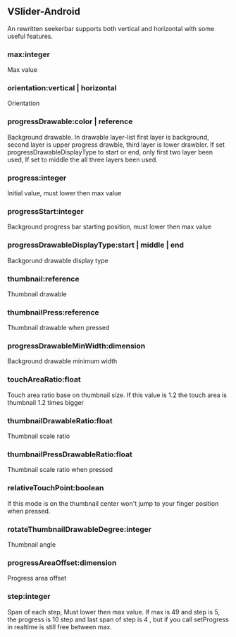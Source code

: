 ## VSlider-Android
An rewritten seekerbar supports both vertical and horizontal with some useful features. 

### max:integer
Max value

### orientation:vertical | horizontal
Orientation

### progressDrawable:color | reference
Background drawable. In drawable layer-list first layer is background, second layer is upper progress drawble, third layer is lower drawbler. If set progressDrawableDisplayType to start or end, only first two layer been used, If set to middle the all three layers been used.

### progress:integer
Initial value, must lower then max value 

### progressStart:integer
Background progress bar starting position, must lower then max value 

### progressDrawableDisplayType:start | middle | end
Backgorund drawable display type

### thumbnail:reference
Thumbnail drawable

### thumbnailPress:reference
Thumbnail drawable when pressed

### progressDrawableMinWidth:dimension
Background drawable minimum width

### touchAreaRatio:float
Touch area ratio base on thumbnail size. If this value is 1.2 the touch area is thumbnail 1.2 times bigger

### thumbnailDrawableRatio:float
Thumbnail scale ratio

### thumbnailPressDrawableRatio:float
Thumbnail scale ratio when pressed

### relativeTouchPoint:boolean
If this mode is on the thumbnail center won't jump to your finger position when pressed.

### rotateThumbnailDrawableDegree:integer
Thumbnail angle

### progressAreaOffset:dimension
Progress area offset

### step:integer
Span of each step, Must lower then max value. If max is 49 and step is 5, the progress is 10 step and last span of step is 4 , but if you call setProgress in realtime is still free between max.
